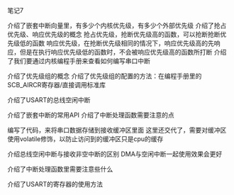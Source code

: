 笔记7

介绍了嵌套中断向量里，有多少个内核优先级，有多少个外部优先级
介绍了抢占优先级、响应优先级的概念
抢占优先级，抢断优先级高的函数，可以抢断抢断优先级低的函数
响应优先级，在抢断优先级相同的情况下，响应优先级高的先响应，但是在执行响应优先级低的函数时，不会被响应优先级高的函数所打断
介绍了我们要通过内核编程手册来查看如何编写串口中断

介绍了优先级组的概念
介绍了优先级组的配置的方法：在编程手册里的SCB_AIRCR寄存器/直接调用标准库

介绍了USART的总线空闲中断

介绍了嵌套中断的常用API
介绍了中断处理函数需要注意的点

编写了代码，来将串口数据存储到接收缓冲区里面
这里还交代了，需要对缓冲区使用volatile修饰，以防止访问到的缓冲区只是cpu的缓存

介绍总线空闲中断与接收非空中断的区别
DMA与空闲中断一起使用效果会更好

介绍了中断处理函数里需要注意些什么

介绍了USART的寄存器的使用方法
